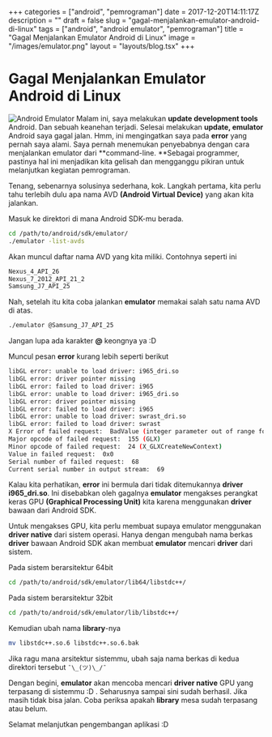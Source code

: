 +++
categories = ["android", "pemrograman"]
date = 2017-12-20T14:11:17Z
description = ""
draft = false
slug = "gagal-menjalankan-emulator-android-di-linux"
tags = ["android", "android emulator", "pemrograman"]
title = "Gagal Menjalankan Emulator Android di Linux"
image = "/images/emulator.png"
layout = "layouts/blog.tsx"
+++

# Gagal Menjalankan Emulator Android di Linux

![Android Emulator](/images/emulator.png)
Malam ini, saya melakukan **update development tools** Android. Dan sebuah keanehan terjadi. Selesai melakukan **update, emulator** Android saya gagal jalan. Hmm, ini mengingatkan saya pada **error** yang pernah saya alami. Saya pernah menemukan penyebabnya dengan cara menjalankan emulator dari **command-line.<!--more--> **Sebagai programmer, pastinya hal ini menjadikan kita gelisah dan mengganggu pikiran untuk melanjutkan kegiatan pemrograman.

Tenang, sebenarnya solusinya sederhana, kok. Langkah pertama, kita perlu tahu terlebih dulu apa nama AVD **(Android Virtual Device)** yang akan kita jalankan.

Masuk ke direktori di mana Android SDK-mu berada.

```bash
cd /path/to/android/sdk/emulator/
./emulator -list-avds
```

Akan muncul daftar nama AVD yang kita miliki. Contohnya seperti ini

```bash
Nexus_4_API_26
Nexus_7_2012_API_21_2
Samsung_J7_API_25
```

Nah, setelah itu kita coba jalankan **emulator** memakai salah satu nama AVD di atas.

```bash
./emulator @Samsung_J7_API_25
```

Jangan lupa ada karakter **@** keongnya ya :D

Muncul pesan **error** kurang lebih seperti berikut

```bash
libGL error: unable to load driver: i965_dri.so
libGL error: driver pointer missing
libGL error: failed to load driver: i965
libGL error: unable to load driver: i965_dri.so
libGL error: driver pointer missing
libGL error: failed to load driver: i965
libGL error: unable to load driver: swrast_dri.so
libGL error: failed to load driver: swrast
X Error of failed request:  BadValue (integer parameter out of range for operation)
Major opcode of failed request:  155 (GLX)
Minor opcode of failed request:  24 (X_GLXCreateNewContext)
Value in failed request:  0x0
Serial number of failed request:  68
Current serial number in output stream:  69
```

Kalau kita perhatikan, **error** ini bermula dari tidak ditemukannya **driver i965_dri.so**. Ini disebabkan oleh gagalnya **emulator** mengakses perangkat keras GPU **(Graphical Processing Unit)** kita karena menggunakan **driver** bawaan dari Android SDK.

Untuk mengakses GPU, kita perlu membuat supaya emulator menggunakan **driver native** dari sistem operasi. Hanya dengan mengubah nama berkas **driver** bawaan Android SDK akan membuat **emulator** mencari **driver** dari sistem.

Pada sistem berarsitektur 64bit

```bash
cd /path/to/android/sdk/emulator/lib64/libstdc++/
```

Pada sistem berarsitektur 32bit

```bash
cd /path/to/android/sdk/emulator/lib/libstdc++/
```

Kemudian ubah nama **library**-nya

```bash
mv libstdc++.so.6 libstdc++.so.6.bak
```

Jika ragu mana arsitektur sistemmu, ubah saja nama berkas di kedua direktori tersebut `¯\_(ツ)\_/¯`

Dengan begini, **emulator** akan mencoba mencari **driver native** GPU yang terpasang di sistemmu :D . Seharusnya sampai sini sudah berhasil. Jika masih tidak bisa jalan. Coba periksa apakah **library** mesa sudah terpasang atau belum.

Selamat melanjutkan pengembangan aplikasi :D
